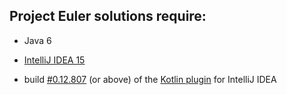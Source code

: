 ## Project Euler solutions require:

 * Java 6

 * [IntelliJ IDEA 15](https://confluence.jetbrains.com/display/IDEADEV/IDEA+15+EAP)

 * build [#0.12.807](https://teamcity.jetbrains.com/repository/download/bt345/512815:id/kotlin-plugin-0.12.807.zip) (or above) 
 of the [Kotlin plugin](http://teamcity.jetbrains.com/viewType.html?buildTypeId=bt345) for IntelliJ IDEA
